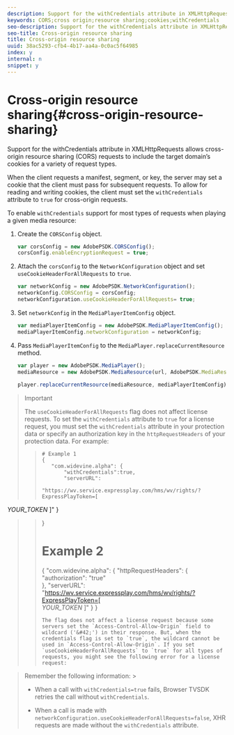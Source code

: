 ```yaml
---
description: Support for the withCredentials attribute in XMLHttpRequests allows cross-origin resource sharing (CORS) requests to include the target domain’s cookies for a variety of request types.
keywords: CORS;cross origin;resource sharing;cookies;withCredentials
seo-description: Support for the withCredentials attribute in XMLHttpRequests allows cross-origin resource sharing (CORS) requests to include the target domain’s cookies for a variety of request types.
seo-title: Cross-origin resource sharing
title: Cross-origin resource sharing
uuid: 38ac5293-cfb4-4b17-aa4a-0c0ac5f64985
index: y
internal: n
snippet: y
---
```


# Cross-origin resource sharing{#cross-origin-resource-sharing}

Support for the withCredentials attribute in XMLHttpRequests allows cross-origin resource sharing (CORS) requests to include the target domain’s cookies for a variety of request types.

When the client requests a manifest, segment, or key, the server may set a cookie that the client must pass for subsequent requests. To allow for reading and writing cookies, the client must set the `withCredentials` attribute to `true` for cross-origin requests.

To enable `withCredentials` support for most types of requests when playing a given media resource: 

1. Create the `CORSConfig` object.

   ```js
   var corsConfig = new AdobePSDK.CORSConfig();  
   corsConfig.enableEncryptionRequest = true; 
   ```

1. Attach the `corsConfig` to the `NetworkConfiguration` object and set `useCookieHeaderForAllRequests` to `true`.

   ```js
   var networkConfig = new AdobePSDK.NetworkConfiguration();  
   networkConfig.CORSConfig = corsConfig; 
   networkConfiguration.useCookieHeaderForAllRequests= true;
   ```

1. Set `networkConfig` in the `MediaPlayerItemConfig` object.

   ```js
   var mediaPlayerItemConfig = new AdobePSDK.MediaPlayerItemConfig();  
   mediaPlayerItemConfig.networkConfiguration = networkConfig; 
   ```

1. Pass `MediaPlayerItemConfig` to the `MediaPlayer.replaceCurrentResource` method.

   ```js
   var player = new AdobePSDK.MediaPlayer(); 
   mediaResource = new AdobePSDK.MediaResource(url, AdobePSDK.MediaResourceType.HLS);  
    
   player.replaceCurrentResource(mediaResource, mediaPlayerItemConfig);  
   
   ```

>>[!IMPORTANT]
>>
>>The `useCookieHeaderForAllRequests` flag does not affect license requests. To set the `withCredentials` attribute to `true` for a license request, you must set the `withCredentials` attribute in your protection data or specify an authorization key in the `httpRequestHeaders` of your protection data. For example: 
>
>>```>>
>># Example 1 
>>{ 
>>    "com.widevine.alpha": {  
>>        "withCredentials":true,  
>>        "serverURL":  
>>          "https://wv.service.expressplay.com/hms/wv/rights/?ExpressPlayToken=[  
<i>YOUR_TOKEN</i> ]" } 
>>} 
>> 
>># Example 2 
>>{ 
>>    "com.widevine.alpha": { 
>>        "httpRequestHeaders": {  
>>            "authorization": "true"  
>>            }, 
>>        "serverURL":  
>>          "https://wv.service.expressplay.com/hms/wv/rights/?ExpressPlayToken=[  
<i>YOUR_TOKEN</i> ]" 
>>        } 
>>}
>>```>
>>The flag does not affect a license request because some servers set the `Access-Control-Allow-Origin` field to wildcard ('&#42;') in their response. But, when the credentials flag is set to `true`, the wildcard cannot be used in `Access-Control-Allow-Origin`. If you set `useCookieHeaderForAllRequests` to `true` for all types of requests, you might see the following error for a license request:  

>
>Remember the following information: >
>* When a call with `withCredentials=true` fails, Browser TVSDK retries the call without `withCredentials`. 
>
>* When a call is made with `networkConfiguration.useCookieHeaderForAllRequests=false`, XHR requests are made without the `withCredentials` attribute. 
>

